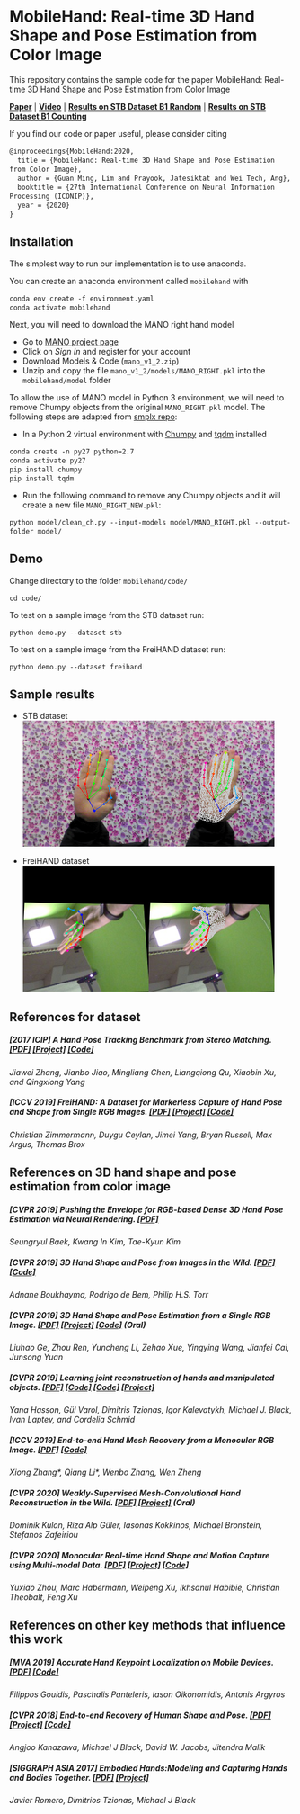 # MobileHand: Real-time 3D Hand Shape and Pose Estimation from Color Image

This repository contains the sample code for the paper MobileHand: Real-time 3D Hand Shape and Pose Estimation from Color Image

[**Paper**]() | [**Video**]() | [**Results on STB Dataset B1 Random**](https://www.youtube.com/embed/vIfJSPhprnU) | [**Results on STB Dataset B1 Counting**](https://www.youtube.com/embed/qrmRm-gF02A)

If you find our code or paper useful, please consider citing
```
@inproceedings{MobileHand:2020,
  title = {MobileHand: Real-time 3D Hand Shape and Pose Estimation from Color Image},
  author = {Guan Ming, Lim and Prayook, Jatesiktat and Wei Tech, Ang},
  booktitle = {27th International Conference on Neural Information Processing (ICONIP)},
  year = {2020}
}
```

## Installation
The simplest way to run our implementation is to use anaconda.

You can create an anaconda environment called `mobilehand` with
```
conda env create -f environment.yaml
conda activate mobilehand
```

Next, you will need to download the MANO right hand model
* Go to [MANO project page](http://mano.is.tue.mpg.de/)
* Click on _Sign In_ and register for your account
* Download Models & Code (`mano_v1_2.zip`)
* Unzip and copy the file `mano_v1_2/models/MANO_RIGHT.pkl` into the `mobilehand/model` folder

To allow the use of MANO model in Python 3 environment, we will need to remove Chumpy objects from the original `MANO_RIGHT.pkl` model. The following steps are adapted from [smplx repo](https://github.com/vchoutas/smplx/blob/master/tools/README.md):
* In a Python 2 virtual environment with [Chumpy](https://github.com/mattloper/chumpy) and [tqdm](https://github.com/tqdm/tqdm) installed
```
conda create -n py27 python=2.7
conda activate py27
pip install chumpy
pip install tqdm
```

* Run the following command to remove any Chumpy objects and it will create a new file `MANO_RIGHT_NEW.pkl`:
```
python model/clean_ch.py --input-models model/MANO_RIGHT.pkl --output-folder model/
```

## Demo
Change directory to the folder `mobilehand/code/`
```
cd code/
```
To test on a sample image from the STB dataset run:
```
python demo.py --dataset stb
```
To test on a sample image from the FreiHAND dataset run:
```
python demo.py --dataset freihand
```

## Sample results

- STB dataset\
![](data/stb_result.png)

- FreiHAND dataset\
![](data/freihand_result.png)


## References for dataset

##### [2017 ICIP] A Hand Pose Tracking Benchmark from Stereo Matching. [\[PDF\]](https://ieeexplore.ieee.org/document/8296428)  [\[Project\]](https://sites.google.com/site/zhjw1988/) [\[Code\]](https://github.com/zhjwustc/icip17_stereo_hand_pose_dataset)
*Jiawei Zhang, Jianbo Jiao, Mingliang Chen, Liangqiong Qu, Xiaobin Xu, and Qingxiong Yang*


##### [ICCV 2019] FreiHAND: A Dataset for Markerless Capture of Hand Pose and Shape from Single RGB Images. [\[PDF\]](http://openaccess.thecvf.com/content_ICCV_2019/papers/Zimmermann_FreiHAND_A_Dataset_for_Markerless_Capture_of_Hand_Pose_and_ICCV_2019_paper.pdf) [\[Project\]](https://lmb.informatik.uni-freiburg.de/projects/freihand/) [\[Code\]](https://github.com/lmb-freiburg/freihand)
_Christian Zimmermann, Duygu Ceylan, Jimei Yang, Bryan Russell, Max Argus, Thomas Brox_


## References on 3D hand shape and pose estimation from color image

##### [CVPR 2019] Pushing the Envelope for RGB-based Dense 3D Hand Pose Estimation via Neural Rendering. [\[PDF\]](http://openaccess.thecvf.com/content_CVPR_2019/papers/Baek_Pushing_the_Envelope_for_RGB-Based_Dense_3D_Hand_Pose_Estimation_CVPR_2019_paper.pdf)
_Seungryul Baek, Kwang In Kim, Tae-Kyun Kim_


##### [CVPR 2019] 3D Hand Shape and Pose from Images in the Wild. [\[PDF\]](http://openaccess.thecvf.com/content_CVPR_2019/papers/Boukhayma_3D_Hand_Shape_and_Pose_From_Images_in_the_Wild_CVPR_2019_paper.pdf) [\[Code\]](https://github.com/boukhayma/3dhand)
_Adnane Boukhayma, Rodrigo de Bem, Philip H.S. Torr_


##### [CVPR 2019] 3D Hand Shape and Pose Estimation from a Single RGB Image. [\[PDF\]](http://openaccess.thecvf.com/content_CVPR_2019/papers/Ge_3D_Hand_Shape_and_Pose_Estimation_From_a_Single_RGB_CVPR_2019_paper.pdf) [\[Project\]](https://sites.google.com/site/geliuhaontu/home/cvpr2019) [\[Code\]](https://github.com/3d-hand-shape/hand-graph-cnn) *(Oral)*
_Liuhao Ge, Zhou Ren, Yuncheng Li, Zehao Xue, Yingying Wang, Jianfei Cai, Junsong Yuan_


##### [CVPR 2019] Learning joint reconstruction of hands and manipulated objects. [\[PDF\]](https://arxiv.org/pdf/1904.05767.pdf) [\[Code\]](https://github.com/hassony2/manopth) [\[Code\]](https://github.com/hassony2/obman_train) [\[Project\]](https://www.di.ens.fr/willow/research/obman/)
_Yana Hasson, Gül Varol, Dimitris Tzionas, Igor Kalevatykh, Michael J. Black, Ivan Laptev, and Cordelia Schmid_


##### [ICCV 2019] End-to-end Hand Mesh Recovery from a Monocular RGB Image. [\[PDF\]](http://openaccess.thecvf.com/content_ICCV_2019/papers/Zhang_End-to-End_Hand_Mesh_Recovery_From_a_Monocular_RGB_Image_ICCV_2019_paper.pdf)  [\[Code\]](https://github.com/Wavelet303/HAMR)
_Xiong Zhang\*, Qiang Li\*, Wenbo Zhang, Wen Zheng_


##### [CVPR 2020] Weakly-Supervised Mesh-Convolutional Hand Reconstruction in the Wild. [\[PDF\]](https://arxiv.org/pdf/2004.01946.pdf) [\[Project\]](https://www.arielai.com/mesh_hands/)  *(Oral)*
_Dominik Kulon, Riza Alp Güler, Iasonas Kokkinos, Michael Bronstein, Stefanos Zafeiriou_


##### [CVPR 2020] Monocular Real-time Hand Shape and Motion Capture using Multi-modal Data. [\[PDF\]](https://arxiv.org/pdf/2003.09572.pdf) [\[Project\]](https://calciferzh.github.io/publications/zhou2020monocular) [\[Code\]](https://github.com/CalciferZh/minimal-hand)
_Yuxiao Zhou, Marc Habermann, Weipeng Xu, Ikhsanul Habibie, Christian Theobalt, Feng Xu_


## References on other key methods that influence this work

##### [MVA 2019] Accurate Hand Keypoint Localization on Mobile Devices. [\[PDF\]](http://users.ics.forth.gr/~argyros/mypapers/2019_05_MVA_hand2Dkeypoints.pdf) [\[Code\]](https://github.com/FORTH-ModelBasedTracker/MonocularRGB_2D_Handjoints_MVA19)
_Filippos Gouidis, Paschalis Panteleris, Iason Oikonomidis, Antonis Argyros_


##### [CVPR 2018] End-to-end Recovery of Human Shape and Pose. [\[PDF\]](http://openaccess.thecvf.com/content_cvpr_2018/papers/Kanazawa_End-to-End_Recovery_of_CVPR_2018_paper.pdf) [\[Project\]](https://akanazawa.github.io/hmr/) [\[Code\]](https://github.com/akanazawa/hmr)
_Angjoo Kanazawa, Michael J Black, David W. Jacobs, Jitendra Malik_


##### [SIGGRAPH ASIA 2017] Embodied Hands:Modeling and Capturing Hands and Bodies Together. [\[PDF\]](https://ps.is.tuebingen.mpg.de/uploads_file/attachment/attachment/392/Embodied_Hands_SiggraphAsia2017.pdf) [\[Project\]](https://mano.is.tue.mpg.de/)
_Javier Romero, Dimitrios Tzionas, Michael J Black_
